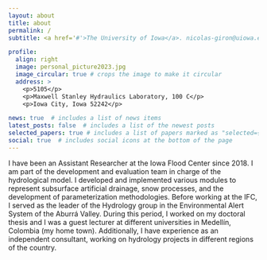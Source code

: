 ```yaml
---
layout: about
title: about
permalink: /
subtitle: <a href='#'>The University of Iowa</a>. nicolas-giron@uiowa.edu

profile:
  align: right
  image: personal_picture2023.jpg
  image_circular: true # crops the image to make it circular
  address: >
    <p>5105</p>
    <p>Maxwell Stanley Hydraulics Laboratory, 100 C</p>
    <p>Iowa City, Iowa 52242</p>

news: true  # includes a list of news items
latest_posts: false  # includes a list of the newest posts
selected_papers: true # includes a list of papers marked as "selected={true}"
social: true  # includes social icons at the bottom of the page
---
```


I have been an Assistant Researcher at the Iowa Flood Center since 2018. I am part of the development and evaluation team in charge of the hydrological model. I developed and implemented various modules to represent subsurface artificial drainage, snow processes, and the development of parameterization methodologies. Before working at the IFC, I served as the leader of the Hydrology group in the Environmental Alert System of the Aburrá Valley. During this period, I worked on my doctoral thesis and I was a guest lecturer at different universities in Medellín, Colombia (my home town). Additionally, I have experience as an independent consultant, working on hydrology projects in different regions of the country.

